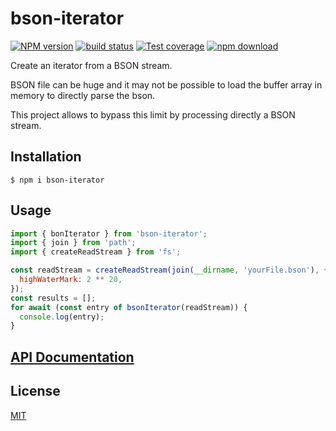 # bson-iterator

[![NPM version][npm-image]][npm-url]
[![build status][ci-image]][ci-url]
[![Test coverage][codecov-image]][codecov-url]
[![npm download][download-image]][download-url]

Create an iterator from a BSON stream.

BSON file can be huge and it may not be possible to load the buffer array in memory to directly parse the bson.

This project allows to bypass this limit by processing directly a BSON stream.

## Installation

`$ npm i bson-iterator`

## Usage

```js
import { bonIterator } from 'bson-iterator';
import { join } from 'path';
import { createReadStream } from 'fs';

const readStream = createReadStream(join(__dirname, 'yourFile.bson'), {
  highWaterMark: 2 ** 20,
});
const results = [];
for await (const entry of bsonIterator(readStream)) {
  console.log(entry);
}
```

## [API Documentation](https://cheminfo.github.io/bson-iterator/)

## License

[MIT](./LICENSE)

[npm-image]: https://img.shields.io/npm/v/bson-iterator.svg
[npm-url]: https://www.npmjs.com/package/bson-iterator
[ci-image]: https://github.com/cheminfo/bson-iterator/workflows/Node.js%20CI/badge.svg?branch=main
[ci-url]: https://github.com/cheminfo/bson-iterator/actions?query=workflow%3A%22Node.js+CI%22
[codecov-image]: https://img.shields.io/codecov/c/github/cheminfo/bson-iterator.svg
[codecov-url]: https://codecov.io/gh/cheminfo/bson-iterator
[download-image]: https://img.shields.io/npm/dm/bson-iterator.svg
[download-url]: https://www.npmjs.com/package/bson-iterator
